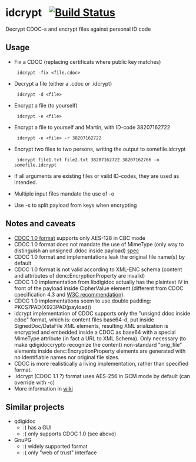 # idcrypt &nbsp; [![Build Status](https://travis-ci.org/martinpaljak/idcrypt.svg?branch=master)](https://travis-ci.org/martinpaljak/idcrypt)
Decrypt CDOC-s and encrypt files against personal ID code

## Usage
 * Fix a CDOC (replacing certificats where public key matches)

        idcrypt -fix <file.cdoc>

 * Decrypt a file (either a .cdoc or .idcrypt)

        idcrypt -d <file>

 * Encrypt a file (to yourself)

        idcrypt -e <file>

 * Encrypt a file to yourself and Martin, with ID-code 38207162722
 
        idcrypt -e <file> -r 38207162722

 * Encrypt two files to two persons, writing the output to somefile.idcrypt

        idcrypt file1.txt file2.txt 38207162722 38207162766 -o somefile.idcrypt 
 
 * If all arguments are existing files or valid ID-codes, they are used as intended.
 * Multiple input files mandate the use of -o
 * Use -s to split payload from keys when encrypting

## Notes and caveats
 * [CDOC 1.0 format](http://id.ee/public/SK-CDOC-1.0-20120625_EN.pdf) supports only AES-128 in CBC mode
 * CDOC 1.0 format does not mandate the use of MimeType (only way to distinguish an unsigned .ddoc inside payload) [spec](https://www.w3.org/TR/2002/REC-xmlenc-core-20021210/Overview.html#sec-EncryptedType)
 * CDOC 1.0 format and implementations leak the original file name(s) by default
 * CDOC 1.0 format is not valid according to XML-ENC schema (content and attributes of denc:EncryptionProperty are invalid)
 * CDOC 1.0 implementation from libdigidoc actually has the plaintext IV in front of the payload inside CipherValue element (different from CDOC cpecification 4.3 and [W3C recommendation](https://www.w3.org/TR/2002/REC-xmlenc-core-20021210/Overview.html#sec-Nonce)).
 * CDOC 1.0 implementations seem to use double padding: PKCS7PAD(X923PAD(payload))
 * idcrypt implementation of CDOC supports only the "unsignd ddoc inside cdoc" format, which is: content files base64-d, put inside SignedDoc/DataFile XML elements, resulting XML srialization is encrypted and embedded inside a CDOC as base64 with a special MimeType attribute (in fact a URL to XML Schema). Only necessary (to make qdigidoccrypto recognize the content) non-standard "orig_file" elements inside denc:EncryptionProperty elements are generated with no identifiable names nor original file sizes.
 * CDOC is more realistically a living implementation, rather than specified format.
 * .idcrypt (CDOC 1.1 ?) format uses AES-256 in GCM mode by default (can override with -c)
  * More information in [wiki](https://github.com/martinpaljak/idcrypt/wiki/IDCRYPT-AKA-CDOC-2.0-FORMAT)  

## Similar projects
 * qdigidoc
   * :) has a GUI  
   * :( only supports CDOC 1.0 (see above)
 * GnuPG
   * :) widely supported format
   * :( only "web of trust" interface

